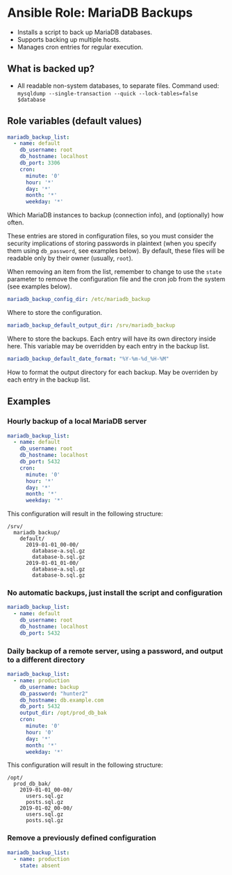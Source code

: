 # Ansible Role: MariaDB Backups

- Installs a script to back up MariaDB databases.
- Supports backing up multiple hosts.
- Manages cron entries for regular execution.


## What is backed up?

- All readable non-system databases, to separate files. Command used: `mysqldump --single-transaction --quick --lock-tables=false $database`


## Role variables (default values)

~~~yaml
mariadb_backup_list:
  - name: default
    db_username: root
    db_hostname: localhost
    db_port: 3306
    cron:
      minute: '0'
      hour: '*'
      day: '*'
      month: '*'
      weekday: '*'
~~~

Which MariaDB instances to backup (connection info), and (optionally) how
often.

These entries are stored in configuration files, so you must consider the
security implications of storing passwords in plaintext (when you specify them
using `db_password`, see examples below). By default, these files will be
readable only by their owner (usually, `root`).

When removing an item from the list, remember to change to use the `state`
parameter to remove the configuration file and the cron job from the system
(see examples below).

~~~yaml
mariadb_backup_config_dir: /etc/mariadb_backup
~~~

Where to store the configuration.

~~~yaml
mariadb_backup_default_output_dir: /srv/mariadb_backup
~~~

Where to store the backups. Each entry will have its own directory inside
here. This variable may be overridden by each entry in the backup list.

~~~yaml
mariadb_backup_default_date_format: "%Y-%m-%d_%H-%M"
~~~

How to format the output directory for each backup. May be overriden by each
entry in the backup list.

## Examples

### Hourly backup of a local MariaDB server

~~~yaml
mariadb_backup_list:
  - name: default
    db_username: root
    db_hostname: localhost
    db_port: 5432
    cron:
      minute: '0'
      hour: '*'
      day: '*'
      month: '*'
      weekday: '*'
~~~

This configuration will result in the following structure:

~~~
/srv/
  mariadb_backup/
    default/
      2019-01-01_00-00/
        database-a.sql.gz
        database-b.sql.gz
      2019-01-01_01-00/
        database-a.sql.gz
        database-b.sql.gz
~~~

### No automatic backups, just install the script and configuration

~~~yaml
mariadb_backup_list:
  - name: default
    db_username: root
    db_hostname: localhost
    db_port: 5432
~~~

### Daily backup of a remote server, using a password, and output to a different directory

~~~yaml
mariadb_backup_list:
  - name: production
    db_username: backup
    db_password: "hunter2"
    db_hostname: db.example.com
    db_port: 5432
    output_dir: /opt/prod_db_bak
    cron:
      minute: '0'
      hour: '0'
      day: '*'
      month: '*'
      weekday: '*'
~~~

This configuration will result in the following structure:

~~~
/opt/
  prod_db_bak/
    2019-01-01_00-00/
      users.sql.gz
      posts.sql.gz
    2019-01-02_00-00/
      users.sql.gz
      posts.sql.gz
~~~

### Remove a previously defined configuration

~~~yaml
mariadb_backup_list:
  - name: production
    state: absent
~~~

